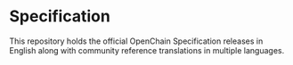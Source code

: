 # Specification

This repository holds the official OpenChain Specification releases in English along with community reference translations in multiple languages.
